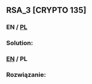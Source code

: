 ## RSA_3 [CRYPTO 135]

>

### EN / [PL](#rozwiązanie)

### Solution:

### [EN](#solution) / PL

### Rozwiązanie:
